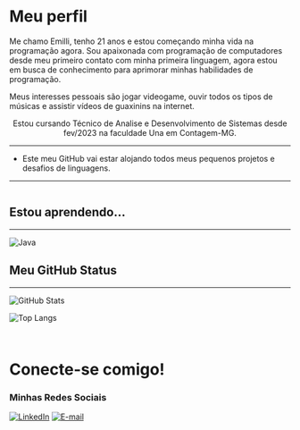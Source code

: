 # Meu perfil

Me chamo Emilli, tenho 21 anos e estou começando minha vida na programação agora. Sou apaixonada com programação de computadores desde meu primeiro contato com minha primeira linguagem, agora estou em busca de conhecimento para aprimorar minhas habilidades de programação.

Meus interesses pessoais são jogar videogame, ouvir todos os tipos de músicas e assistir vídeos de guaxinins na internet.
<p align="center">
Estou cursando Técnico de Analise e Desenvolvimento de Sistemas desde fev/2023 na faculdade Una em Contagem-MG. 

---

- Este meu GitHub vai estar alojando todos meus pequenos projetos e desafios de linguagens.
---
```

```

## Estou aprendendo...
---
![Java](https://img.shields.io/badge/java-293914?style=for-the-badge&logo=java&logoColor=CDC0A1)

## Meu GitHub Status
---
![GitHub Stats](https://github-readme-stats.vercel.app/api?username=Emilli-Giuliane&theme=transparent&bg_color=293914&border_color=CDFF8C&show_icons=true&icon_color=81DE76&title_color=81DE76&text_color=CDC0A1&hide_title=true&hide=stars)

![Top Langs](https://github-readme-stats-git-masterrstaa-rickstaa.vercel.app/api/top-langs/?username=Emilli-Giuliane&bg_color=293914&border_color=CDFF8C&title_color=CDC0A1&text_color=81DE76)

```


```

# Conecte-se comigo!

### Minhas Redes Sociais
[![LinkedIn](https://img.shields.io/badge/linkedin-293914?style=for-the-badge&logo=Linkedin&logoColor=CDFF8C)](https://www.linkedin.com/in/emilli-giuliane-pereira-lima-b44912265/)
<left>
[![E-mail](https://img.shields.io/badge/-Email-293914?style=for-the-badge)](mailto:emilligiuliane@gmail.com)

